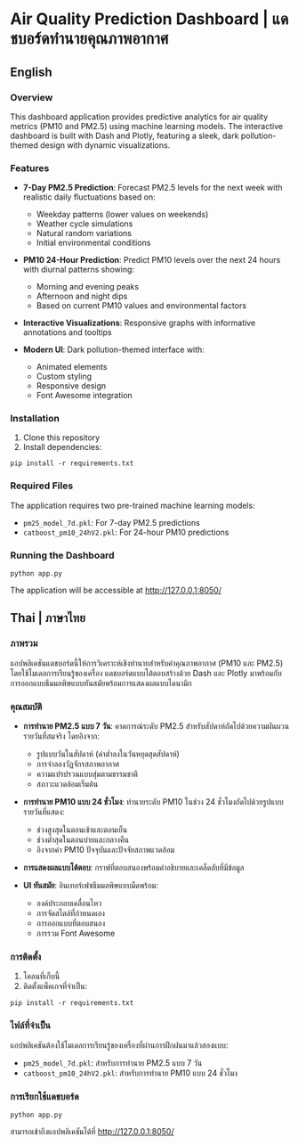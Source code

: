 # Air Quality Prediction Dashboard | แดชบอร์ดทำนายคุณภาพอากาศ

## English

### Overview

This dashboard application provides predictive analytics for air quality metrics (PM10 and PM2.5) using machine learning models. The interactive dashboard is built with Dash and Plotly, featuring a sleek, dark pollution-themed design with dynamic visualizations.

### Features

- **7-Day PM2.5 Prediction**: Forecast PM2.5 levels for the next week with realistic daily fluctuations based on:
  - Weekday patterns (lower values on weekends)
  - Weather cycle simulations
  - Natural random variations
  - Initial environmental conditions

- **PM10 24-Hour Prediction**: Predict PM10 levels over the next 24 hours with diurnal patterns showing:
  - Morning and evening peaks
  - Afternoon and night dips
  - Based on current PM10 values and environmental factors

- **Interactive Visualizations**: Responsive graphs with informative annotations and tooltips

- **Modern UI**: Dark pollution-themed interface with:
  - Animated elements
  - Custom styling
  - Responsive design
  - Font Awesome integration

### Installation

1. Clone this repository
2. Install dependencies:
```
pip install -r requirements.txt
```

### Required Files

The application requires two pre-trained machine learning models:
- `pm25_model_7d.pkl`: For 7-day PM2.5 predictions
- `catboost_pm10_24hV2.pkl`: For 24-hour PM10 predictions

### Running the Dashboard

```
python app.py
```

The application will be accessible at http://127.0.0.1:8050/

## Thai | ภาษาไทย

### ภาพรวม

แอปพลิเคชันแดชบอร์ดนี้ให้การวิเคราะห์เชิงทำนายสำหรับค่าคุณภาพอากาศ (PM10 และ PM2.5) โดยใช้โมเดลการเรียนรู้ของเครื่อง แดชบอร์ดแบบโต้ตอบสร้างด้วย Dash และ Plotly มาพร้อมกับการออกแบบธีมมลพิษแบบทันสมัยพร้อมการแสดงผลแบบไดนามิก

### คุณสมบัติ

- **การทำนาย PM2.5 แบบ 7 วัน**: คาดการณ์ระดับ PM2.5 สำหรับสัปดาห์ถัดไปด้วยความผันผวนรายวันที่สมจริง โดยอิงจาก:
  - รูปแบบวันในสัปดาห์ (ค่าต่ำลงในวันหยุดสุดสัปดาห์)
  - การจำลองวัฏจักรสภาพอากาศ
  - ความแปรปรวนแบบสุ่มตามธรรมชาติ
  - สภาวะแวดล้อมเริ่มต้น

- **การทำนาย PM10 แบบ 24 ชั่วโมง**: ทำนายระดับ PM10 ในช่วง 24 ชั่วโมงถัดไปด้วยรูปแบบรายวันที่แสดง:
  - ช่วงสูงสุดในตอนเช้าและตอนเย็น
  - ช่วงต่ำสุดในตอนบ่ายและกลางคืน
  - อิงจากค่า PM10 ปัจจุบันและปัจจัยสภาพแวดล้อม

- **การแสดงผลแบบโต้ตอบ**: กราฟที่ตอบสนองพร้อมคำอธิบายและเคล็ดลับที่มีข้อมูล

- **UI ทันสมัย**: อินเทอร์เฟซธีมมลพิษแบบมืดพร้อม:
  - องค์ประกอบเคลื่อนไหว
  - การจัดสไตล์ที่กำหนดเอง
  - การออกแบบที่ตอบสนอง
  - การรวม Font Awesome

### การติดตั้ง

1. โคลนที่เก็บนี้
2. ติดตั้งแพ็คเกจที่จำเป็น:
```
pip install -r requirements.txt
```

### ไฟล์ที่จำเป็น

แอปพลิเคชันต้องใช้โมเดลการเรียนรู้ของเครื่องที่ผ่านการฝึกฝนมาแล้วสองแบบ:
- `pm25_model_7d.pkl`: สำหรับการทำนาย PM2.5 แบบ 7 วัน
- `catboost_pm10_24hV2.pkl`: สำหรับการทำนาย PM10 แบบ 24 ชั่วโมง

### การเรียกใช้แดชบอร์ด

```
python app.py
```

สามารถเข้าถึงแอปพลิเคชันได้ที่ http://127.0.0.1:8050/ 